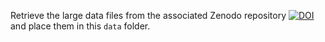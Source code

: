 
  
Retrieve the large data files from the associated Zenodo repository [![DOI](https://zenodo.org/badge/DOI/10.5281/zenodo.4003907.svg)](https://doi.org/10.5281/zenodo.4003907) and place them in this `data` folder. 
